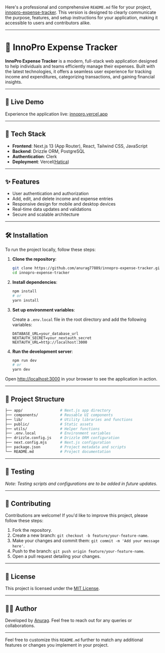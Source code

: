 Here's a professional and comprehensive `README.md` file for your project, [innopro-expense-tracker](https://github.com/anurag77889/innopro-expense-tracker). This version is designed to clearly communicate the purpose, features, and setup instructions for your application, making it accessible to users and contributors alike.

---

# 💸 InnoPro Expense Tracker

**InnoPro Expense Tracker** is a modern, full-stack web application designed to help individuals and teams efficiently manage their expenses. Built with the latest technologies, it offers a seamless user experience for tracking income and expenditures, categorizing transactions, and gaining financial insights.

---

## 🚀 Live Demo

Experience the application live: [innopro.vercel.app](https://innopro.vercel.app)

---

## 🧰 Tech Stack

* **Frontend**: Next.js 13 (App Router), React, Tailwind CSS, JavaScript
* **Backend**: Drizzle ORM, PostgreSQL
* **Authentication**: Clerk
* **Deployment**: Vercel([Hatica][1])

---

## ✨ Features

* User authentication and authorization
* Add, edit, and delete income and expense entries
* Responsive design for mobile and desktop devices
* Real-time data updates and validations
* Secure and scalable architecture

---

## 🛠️ Installation

To run the project locally, follow these steps:

1. **Clone the repository**:

   ```bash
   git clone https://github.com/anurag77889/innopro-expense-tracker.git
   cd innopro-expense-tracker
   ```



2. **Install dependencies**:

   ```bash
   npm install
   # or
   yarn install
   ```



3. **Set up environment variables**:

   Create a `.env.local` file in the root directory and add the following variables:

   ```env
   DATABASE_URL=your_database_url
   NEXTAUTH_SECRET=your_nextauth_secret
   NEXTAUTH_URL=http://localhost:3000
   ```



4. **Run the development server**:

   ```bash
   npm run dev
   # or
   yarn dev
   ```



Open [http://localhost:3000](http://localhost:3000) in your browser to see the application in action.

---

## 📁 Project Structure

```bash
├── app/                 # Next.js app directory
├── components/          # Reusable UI components
├── lib/                 # Utility libraries and functions
├── public/              # Static assets
├── utils/               # Helper functions
├── .env.local           # Environment variables
├── drizzle.config.js    # Drizzle ORM configuration
├── next.config.mjs      # Next.js configuration
├── package.json         # Project metadata and scripts
└── README.md            # Project documentation
```



---

## 🧪 Testing

*Note: Testing scripts and configurations are to be added in future updates.*

---

## 🤝 Contributing

Contributions are welcome! If you'd like to improve this project, please follow these steps:

1. Fork the repository.
2. Create a new branch: `git checkout -b feature/your-feature-name`.
3. Make your changes and commit them: `git commit -m 'Add your message here'`.
4. Push to the branch: `git push origin feature/your-feature-name`.
5. Open a pull request detailing your changes.

---

## 📄 License

This project is licensed under the [MIT License](LICENSE).

---

## 🙋‍♂️ Author

Developed by [Anurag](https://github.com/anurag77889). Feel free to reach out for any queries or collaborations.

---

Feel free to customize this `README.md` further to match any additional features or changes you implement in your project.

[1]: https://www.hatica.io/blog/best-practices-for-github-readme/?utm_source=chatgpt.com "Best Practices For An Eye Catching GitHub Readme - Hatica"
